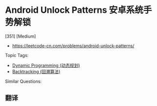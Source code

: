 # Android Unlock Patterns 安卓系统手势解锁

[351] [Medium]

- https://leetcode-cn.com/problems/android-unlock-patterns/

Topic Tags:

- [Dynamic Programming (动态规划)](https://leetcode-cn.com/tag/dynamic-programming/)
- [Backtracking (回溯算法)](https://leetcode-cn.com/tag/backtracking/)

Similar Questions:

## 翻译
